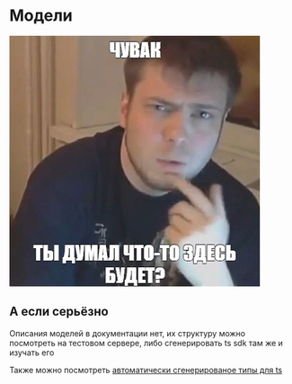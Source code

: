 # Модели

![Как то так да](_images/image.png)


## А если серьёзно

Описания моделей в документации нет, их структуру можно посмотреть на тестовом сервере, либо сгенерировать ts sdk там же и изучать его

Также можно посмотреть [автоматически сгенерированое типы для ts](./additional/types.ts)
